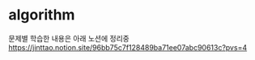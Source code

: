 # algorithm
문제별 학습한 내용은 아래 노션에 정리중
https://jinttao.notion.site/96bb75c7f128489ba71ee07abc90613c?pvs=4
